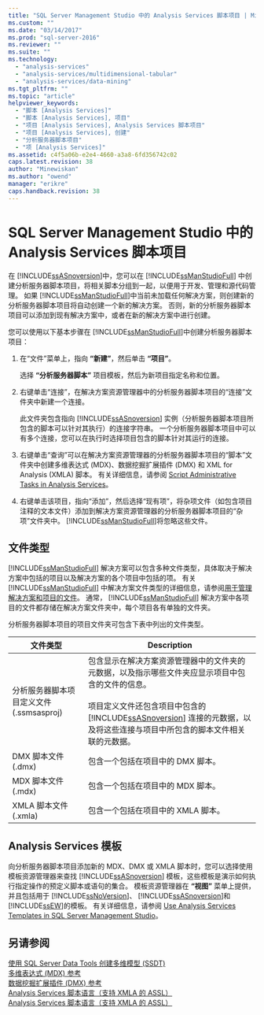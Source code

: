 ```yaml
---
title: "SQL Server Management Studio 中的 Analysis Services 脚本项目 | Microsoft Docs"
ms.custom: ""
ms.date: "03/14/2017"
ms.prod: "sql-server-2016"
ms.reviewer: ""
ms.suite: ""
ms.technology: 
  - "analysis-services"
  - "analysis-services/multidimensional-tabular"
  - "analysis-services/data-mining"
ms.tgt_pltfrm: ""
ms.topic: "article"
helpviewer_keywords: 
  - "脚本 [Analysis Services]"
  - "脚本 [Analysis Services], 项目"
  - "项目 [Analysis Services], Analysis Services 脚本项目"
  - "项目 [Analysis Services], 创建"
  - "分析服务器脚本项目"
  - "项 [Analysis Services]"
ms.assetid: c4f5a06b-e2e4-4660-a3a8-6fd356742c02
caps.latest.revision: 38
author: "Minewiskan"
ms.author: "owend"
manager: "erikre"
caps.handback.revision: 38
---
```

# SQL Server Management Studio 中的 Analysis Services 脚本项目
  在 [!INCLUDE[ssASnoversion](../../includes/ssasnoversion-md.md)]中，您可以在 [!INCLUDE[ssManStudioFull](../../includes/ssmanstudiofull-md.md)] 中创建分析服务器脚本项目，将相关脚本分组到一起，以便用于开发、管理和源代码管理。 如果 [!INCLUDE[ssManStudioFull](../../includes/ssmanstudiofull-md.md)]中当前未加载任何解决方案，则创建新的分析服务器脚本项目将自动创建一个新的解决方案。 否则，新的分析服务器脚本项目可以添加到现有解决方案中，或者在新的解决方案中进行创建。  
  
 您可以使用以下基本步骤在 [!INCLUDE[ssManStudioFull](../../includes/ssmanstudiofull-md.md)]中创建分析服务器脚本项目：  
  
1.  在“文件”菜单上，指向 **“新建”**，然后单击 **“项目”**。  
  
     选择 **“分析服务器脚本”** 项目模板，然后为新项目指定名称和位置。  
  
2.  右键单击“连接”，在解决方案资源管理器中的分析服务器脚本项目的“连接”文件夹中新建一个连接。  
  
     此文件夹包含指向 [!INCLUDE[ssASnoversion](../../includes/ssasnoversion-md.md)] 实例（分析服务器脚本项目所包含的脚本可以针对其执行）的连接字符串。 一个分析服务器脚本项目中可以有多个连接，您可以在执行时选择项目包含的脚本针对其运行的连接。  
  
3.  右键单击“查询”可以在解决方案资源管理器的分析服务器脚本项目的“脚本”文件夹中创建多维表达式 (MDX)、数据挖掘扩展插件 (DMX) 和 XML for Analysis (XMLA) 脚本。 有关详细信息，请参阅 [Script Administrative Tasks in Analysis Services](../../analysis-services/instances/script-administrative-tasks-in-analysis-services.md)。  
  
4.  右键单击该项目，指向“添加”，然后选择“现有项”，将杂项文件（如包含项目注释的文本文件）添加到解决方案资源管理器的分析服务器脚本项目的“杂项”文件夹中。 [!INCLUDE[ssManStudioFull](../../includes/ssmanstudiofull-md.md)]将忽略这些文件。  
  
## 文件类型  
 [!INCLUDE[ssManStudioFull](../../includes/ssmanstudiofull-md.md)] 解决方案可以包含多种文件类型，具体取决于解决方案中包括的项目以及解决方案的各个项目中包括的项。 有关 [!INCLUDE[ssManStudioFull](../../includes/ssmanstudiofull-md.md)] 中解决方案文件类型的详细信息，请参阅[用于管理解决方案和项目的文件](../../ssms/solution/files-that-manage-solutions-and-projects.md)。 通常， [!INCLUDE[ssManStudioFull](../../includes/ssmanstudiofull-md.md)] 解决方案中各项目的文件都存储在解决方案文件夹中，每个项目各有单独的文件夹。  
  
 分析服务器脚本项目的项目文件夹可包含下表中列出的文件类型。  
  
|文件类型|Description|  
|---------------|-----------------|  
|分析服务器脚本项目定义文件 (.ssmsasproj)|包含显示在解决方案资源管理器中的文件夹的元数据，以及指示哪些文件夹应显示项目中包含的文件的信息。<br /><br /> 项目定义文件还包含项目中包含的 [!INCLUDE[ssASnoversion](../../includes/ssasnoversion-md.md)] 连接的元数据，以及将这些连接与项目中所包含的脚本文件相关联的元数据。|  
|DMX 脚本文件 (.dmx)|包含一个包括在项目中的 DMX 脚本。|  
|MDX 脚本文件 (.mdx)|包含一个包括在项目中的 MDX 脚本。|  
|XMLA 脚本文件 (.xmla)|包含一个包括在项目中的 XMLA 脚本。|  
  
## Analysis Services 模板  
 向分析服务器脚本项目添加新的 MDX、DMX 或 XMLA 脚本时，您可以选择使用模板资源管理器来查找 [!INCLUDE[ssASnoversion](../../includes/ssasnoversion-md.md)] 模板，这些模板是演示如何执行指定操作的预定义脚本或语句的集合。 模板资源管理器在 **“视图”** 菜单上提供，并且包括用于 [!INCLUDE[ssNoVersion](../../includes/ssnoversion-md.md)]、 [!INCLUDE[ssASnoversion](../../includes/ssasnoversion-md.md)]和 [!INCLUDE[ssEW](../../includes/ssew-md.md)]的模板。 有关详细信息，请参阅 [Use Analysis Services Templates in SQL Server Management Studio](../../analysis-services/instances/use-analysis-services-templates-in-sql-server-management-studio.md)。  
  
## 另请参阅  
 [使用 SQL Server Data Tools 创建多维模型 (SSDT)](../../analysis-services/multidimensional-models/creating-multidimensional-models-using-sql-server-data-tools-ssdt.md)   
 [多维表达式 (MDX) 参考](../../mdx/multidimensional-expressions-mdx-reference.md)   
 [数据挖掘扩展插件 (DMX) 参考](../../dmx/data-mining-extensions-dmx-reference.md)   
 [Analysis Services 脚本语言（支持 XMLA 的 ASSL）](../../analysis-services/scripting/analysis-services-scripting-language-assl-for-xmla.md)   
 [Analysis Services 脚本语言（支持 XMLA 的 ASSL）](../../analysis-services/scripting/analysis-services-scripting-language-assl-for-xmla.md)  
  
  